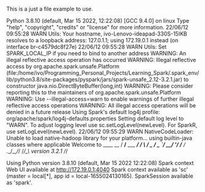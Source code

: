 This is a just a file example to use.

Python 3.8.10 (default, Mar 15 2022, 12:22:08) 
[GCC 9.4.0] on linux
Type "help", "copyright", "credits" or "license" for more information.
22/06/12 09:55:28 WARN Utils: Your hostname, ivo-Lenovo-ideapad-330S-15IKB resolves to a loopback address: 127.0.1.1; using 172.19.0.1 instead (on interface br-c4579dc8f27e)
22/06/12 09:55:28 WARN Utils: Set SPARK_LOCAL_IP if you need to bind to another address
WARNING: An illegal reflective access operation has occurred
WARNING: Illegal reflective access by org.apache.spark.unsafe.Platform (file:/home/ivo/Programming_Personal_Projects/Learning_Spark/.spark_env/lib/python3.8/site-packages/pyspark/jars/spark-unsafe_2.12-3.2.1.jar) to constructor java.nio.DirectByteBuffer(long,int)
WARNING: Please consider reporting this to the maintainers of org.apache.spark.unsafe.Platform
WARNING: Use --illegal-access=warn to enable warnings of further illegal reflective access operations
WARNING: All illegal access operations will be denied in a future release
Using Spark's default log4j profile: org/apache/spark/log4j-defaults.properties
Setting default log level to "WARN".
To adjust logging level use sc.setLogLevel(newLevel). For SparkR, use setLogLevel(newLevel).
22/06/12 09:55:29 WARN NativeCodeLoader: Unable to load native-hadoop library for your platform... using builtin-java classes where applicable
Welcome to
      ____              __
     / __/__  ___ _____/ /__
    _\ \/ _ \/ _ `/ __/  '_/
   /__ / .__/\_,_/_/ /_/\_\   version 3.2.1
      /_/

Using Python version 3.8.10 (default, Mar 15 2022 12:22:08)
Spark context Web UI available at http://172.19.0.1:4040
Spark context available as 'sc' (master = local[*], app id = local-1655024130165).
SparkSession available as 'spark'.
